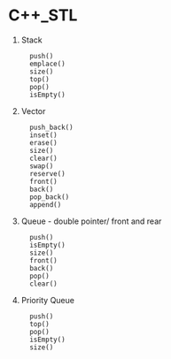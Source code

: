 # C++_STL
1. Stack

         push() 
         emplace()
         size()
         top()
         pop()
         isEmpty()
     
2. Vector
         
         push_back()
         inset()
         erase()
         size()
         clear()
         swap()
         reserve()
         front()
         back()
         pop_back()
         append()

3. Queue - double pointer/ front and rear
      
         push()
         isEmpty()
         size()
         front()
         back()
         pop()
         clear()
         
         
4. Priority Queue
         
         push()
         top()
         pop()
         isEmpty()
         size()




